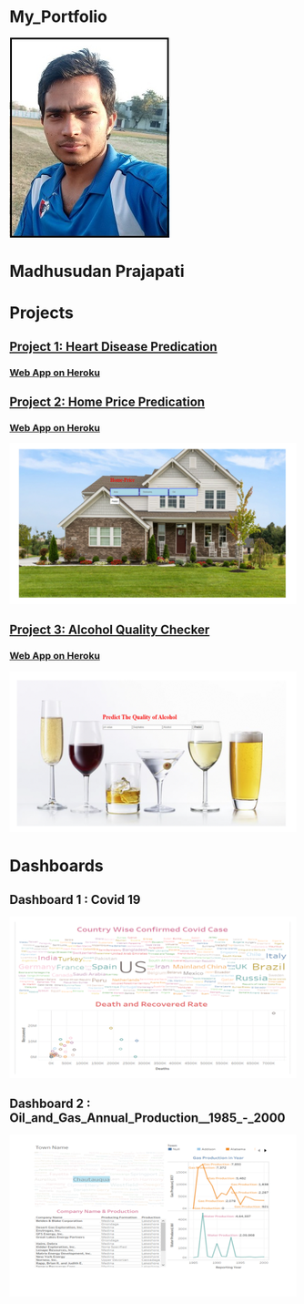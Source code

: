 # My_Portfolio

![](images/Madh.jpg)

# Madhusudan Prajapati

# Projects

## [**Project 1: Heart Disease Predication**](https://github.com/Madhu2511995/Heart-Disease)

### [**Web App on Heroku**]()




## [**Project 2: Home Price Predication**]()

### [**Web App on Heroku**]()

![](images/House.gif)



## [**Project 3: Alcohol Quality Checker**](https://github.com/Madhu2511995/Alcohol-Quality-Predication)

### [**Web App on Heroku**](https://alchol.herokuapp.com/)

![](images/Alcohol.gif)




# Dashboards 

## Dashboard 1 : Covid 19

![](images/Country.gif)


## Dashboard 2 : Oil_and_Gas_Annual_Production__1985_-_2000

![](images/Oil.gif)

